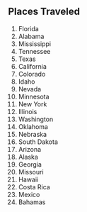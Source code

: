  ## Places Traveled
 
 1. Florida
 2. Alabama
 3. Mississippi
 4. Tennessee
 5. Texas
 6. California
 7. Colorado
 8. Idaho
 9. Nevada
 10. Minnesota
 11. New York
 12. Illinois
 13. Washington
 14. Oklahoma
 15. Nebraska
 16. South Dakota
 17. Arizona
 18. Alaska
 19. Georgia
 20. Missouri
 21. Hawaii
 22. Costa Rica
 23. Mexico
 24. Bahamas
